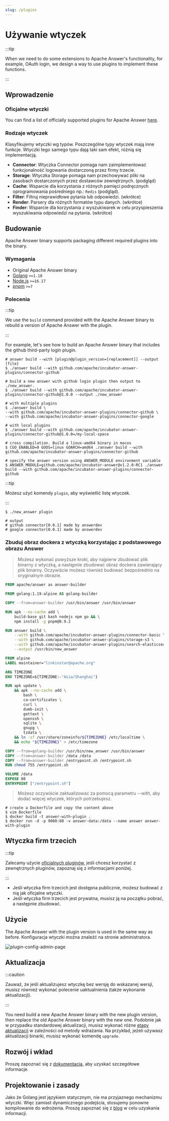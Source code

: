 ```yaml
---
slug: /plugins
---
```


# Używanie wtyczek

:::tip

When we need to do some extensions to Apache Answer's functionality, for example, OAuth login, we design a way to use plugins to implement these functions.

:::

## Wprowadzenie

### Oficjalne wtyczki

You can find a list of officially supported plugins for Apache Answer [here](https://github.com/apache/incubator-answer-plugins).

### Rodzaje wtyczek

Klasyfikujemy wtyczki wg typów. Poszczególne typy wtyczek mają inne funkcje. Wtyczki tego samego typu dają taki sam efekt, różnią się implementacją.

- **Connector**: Wtyczka Connector pomaga nam zaimplementować funkcjonalność logowania dostarczoną przez firmy trzecie.
- **Storage**: Wtyczka Storage pomaga nam przechowywać pliki na zasobach dostarczonych przez dostawców zewnętrznych. (podgląd)
- **Cache**: Wsparcie dla korzystania z różnych pamięci podręcznych oprogramowania pośredniego np.: `Redis` (podgląd).
- **Filter**: Filtruj nieprawidłowe pytania lub odpowiedzi. (wkrótce)
- **Render**: Parsery dla różnych formatów typu danych. (wkrótce)
- **Finder**: Wsparcie dla korzystania z wyszukiwarek w celu przyspieszenia wyszukiwania odpowiedzi na pytania. (wkrótce)

## Budowanie

Apache Answer binary supports packaging different required plugins into the binary.

### Wymagania

- Original Apache Answer binary
- [Golang](https://go.dev/) `>=1.18`
- [Node.js](https://nodejs.org/) `>=16.17`
- [pnpm](https://pnpm.io/) `>=7`

### Polecenia

:::tip

We use the `build` command provided with the Apache Answer binary to rebuild a version of Apache Answer with the plugin.

:::

For example, let's see how to build an Apache Answer binary that includes the github third-party login plugin.

```shell
# answer build --with [plugin@plugin_version=[replacement]] --output [file]
$ ./answer build --with github.com/apache/incubator-answer-plugins/connector-github

# build a new answer with github login plugin then output to ./new_answer.
$ ./answer build --with github.com/apache/incubator-answer-plugins/connector-github@1.0.0 --output ./new_answer

# with multiple plugins
$ ./answer build \
--with github.com/apache/incubator-answer-plugins/connector-github \
--with github.com/apache/incubator-answer-plugins/connector-google

# with local plugins
$ ./answer build --with github.com/apache/incubator-answer-plugins/connector-github@1.0.0=/my-local-space

# cross compilation. Build a linux-amd64 binary in macos
$ CGO_ENABLED=0 GOOS=linux GOARCH=amd64 ./answer build --with github.com/apache/incubator-answer-plugins/connector-github

# specify the answer version using ANSWER_MODULE environment variable
$ ANSWER_MODULE=github.com/apache/incubator-answer@v1.2.0-RC1 ./answer build --with github.com/apache/incubator-answer-plugins/connector-github
```

:::tip

Możesz użyć komendy `plugin`, aby wyświetlić listę wtyczek.

:::

```shell
$ ./new_answer plugin

# output
# github connector[0.0.1] made by answerdev
# google connector[0.0.1] made by answerdev
```

### Zbuduj obraz dockera z wtyczką korzystając z podstawowego obrazu Answer

> Możesz wykonać powyższe kroki, aby najpierw zbudować plik binarny z wtyczką, a następnie zbudować obraz dockera zawierający plik binarny. Oczywiście możesz również budować bezpośrednio na oryginalnym obrazie.

```dockerfile title="Dockerfile"
FROM apache/answer as answer-builder

FROM golang:1.19-alpine AS golang-builder

COPY --from=answer-builder /usr/bin/answer /usr/bin/answer

RUN apk --no-cache add \
    build-base git bash nodejs npm go && \
    npm install -g pnpm@8.9.2

RUN answer build \
    --with github.com/apache/incubator-answer-plugins/connector-basic \
    --with github.com/apache/incubator-answer-plugins/storage-s3 \
    --with github.com/apache/incubator-answer-plugins/search-elasticsearch \
    --output /usr/bin/new_answer

FROM alpine
LABEL maintainer="linkinstar@apache.org"

ARG TIMEZONE
ENV TIMEZONE=${TIMEZONE:-"Asia/Shanghai"}

RUN apk update \
    && apk --no-cache add \
        bash \
        ca-certificates \
        curl \
        dumb-init \
        gettext \
        openssh \
        sqlite \
        gnupg \
        tzdata \
    && ln -sf /usr/share/zoneinfo/${TIMEZONE} /etc/localtime \
    && echo "${TIMEZONE}" > /etc/timezone

COPY --from=golang-builder /usr/bin/new_answer /usr/bin/answer
COPY --from=answer-builder /data /data
COPY --from=answer-builder /entrypoint.sh /entrypoint.sh
RUN chmod 755 /entrypoint.sh

VOLUME /data
EXPOSE 80
ENTRYPOINT ["/entrypoint.sh"]
```

> Możesz oczywiście zaktualizować za pomocą parametru --with, aby dodać więcej wtyczek, których potrzebujesz.

```shell
# create a Dockerfile and copy the content above
$ vim Dockerfile
$ docker build -t answer-with-plugin .
$ docker run -d -p 9080:80 -v answer-data:/data --name answer answer-with-plugin
```

## Wtyczka firm trzecich

:::tip

Zalecamy użycie [oficjalnych pluginów](https://github.com/apache/inubator-answer-plugins), jeśli chcesz korzystać z zewnętrznych pluginów, zapoznaj się z informacjami poniżej.

:::

- Jeśli wtyczka firm trzecich jest dostępna publicznie, możesz budować z nią jak oficjalne wtyczki.
- Jeśli wtyczka firm trzecich jest prywatna, musisz ją na początku pobrać, a następnie zbudować.

## Użycie

The Apache Answer with the plugin version is used in the same way as before. Konfiguracja wtyczki można znaleźć na stronie administratora.

![plugin-config-admin-page](/img/docs/plugin-config-admin-page.png)

## Aktualizacja

:::caution

Zauważ, że jeśli aktualizujesz wtyczkę bez wersję do wskazanej wersji, musisz również wykonać polecenie uaktualnienia (także wykonanie aktualizacji).

:::

You need build a new Apache Answer binary with the new plugin version, then replace the old Apache Answer binary with the new one. Podobnie jak w przypadku standardowej aktualizacji, musisz wykonać różne [etapy aktualizacji](./upgrade) w zależności od metody wdrażania. Na przykład, jeżeli używasz aktualizacji binarki, musisz wykonać komendę `upgrade`.

## Rozwój i wkład

Proszę zapoznać się z [dokumentacją](/community/plugins), aby uzyskać szczegółowe informacje.

## Projektowanie i zasady

Jako że Golang jest językiem statycznym, nie ma przyjaznego mechanizmu wtyczki. Więc zamiast dynamicznego podejścia, stosujemy ponowne kompilowanie do wdrożenia. Proszę zapoznać się z [blog](/blog/2023/07/22/why-the-answer-plugin-system-was-designed-this-way) w celu uzyskania informacji.
